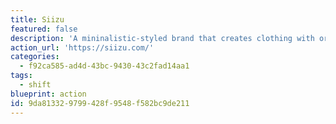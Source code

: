 ```yaml
---
title: Siizu
featured: false
description: 'A mininalistic-styled brand that creates clothing with organic and natural fabrics - one such using oyster shell waste. They use an ethical manufacturing process by having their factories close to each other and their shipping only uses recyclable packaging.'
action_url: 'https://siizu.com/'
categories:
  - f92ca585-ad4d-43bc-9430-43c2fad14aa1
tags:
  - shift
blueprint: action
id: 9da81332-9799-428f-9548-f582bc9de211
---
```

